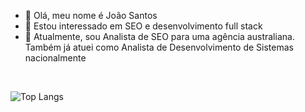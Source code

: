 - 👋 Olá, meu nome é João Santos
- 🧠 Estou interessado em SEO e desenvolvimento full stack
- 💼 Atualmente, sou Analista de SEO para uma agência australiana. Também já atuei como Analista de Desenvolvimento de Sistemas nacionalmente

<br/>

![Top Langs](https://github-readme-stats.vercel.app/api/top-langs/?username=joaosantos-dev)
